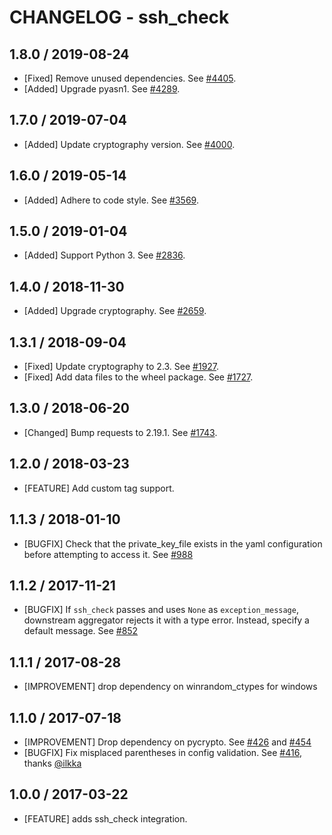 # CHANGELOG - ssh_check

## 1.8.0 / 2019-08-24

* [Fixed] Remove unused dependencies. See [#4405](https://github.com/DataDog/integrations-core/pull/4405).
* [Added] Upgrade pyasn1. See [#4289](https://github.com/DataDog/integrations-core/pull/4289).

## 1.7.0 / 2019-07-04

* [Added] Update cryptography version. See [#4000](https://github.com/DataDog/integrations-core/pull/4000).

## 1.6.0 / 2019-05-14

* [Added] Adhere to code style. See [#3569](https://github.com/DataDog/integrations-core/pull/3569).

## 1.5.0 / 2019-01-04

* [Added] Support Python 3. See [#2836][1].

## 1.4.0 / 2018-11-30

* [Added] Upgrade cryptography. See [#2659][2].

## 1.3.1 / 2018-09-04

* [Fixed] Update cryptography to 2.3. See [#1927][3].
* [Fixed] Add data files to the wheel package. See [#1727][4].

## 1.3.0 / 2018-06-20

* [Changed] Bump requests to 2.19.1. See [#1743][5].

## 1.2.0 / 2018-03-23

* [FEATURE] Add custom tag support.

## 1.1.3 / 2018-01-10

* [BUGFIX] Check that the private_key_file exists in the yaml configuration before attempting to access it. See [#988][6]

## 1.1.2 / 2017-11-21

* [BUGFIX] If `ssh_check` passes and uses `None` as `exception_message`, downstream aggregator rejects it with a type error.
  Instead, specify a default message. See [#852][7]

## 1.1.1 / 2017-08-28

* [IMPROVEMENT] drop dependency on winrandom_ctypes for windows

## 1.1.0 / 2017-07-18

* [IMPROVEMENT] Drop dependency on pycrypto. See [#426][8] and [#454][9]
* [BUGFIX] Fix misplaced parentheses in config validation. See [#416][10], thanks [@ilkka][11]

## 1.0.0 / 2017-03-22

* [FEATURE] adds ssh_check integration.

<!--- The following link definition list is generated by PimpMyChangelog --->
[1]: https://github.com/DataDog/integrations-core/pull/2836
[2]: https://github.com/DataDog/integrations-core/pull/2659
[3]: https://github.com/DataDog/integrations-core/pull/1927
[4]: https://github.com/DataDog/integrations-core/pull/1727
[5]: https://github.com/DataDog/integrations-core/pull/1743
[6]: https://github.com/DataDog/integrations-core/issues/988
[7]: https://github.com/DataDog/integrations-core/issues/852
[8]: https://github.com/DataDog/integrations-core/issues/426
[9]: https://github.com/DataDog/integrations-core/issues/454
[10]: https://github.com/DataDog/integrations-core/issues/416
[11]: https://github.com/ilkka
